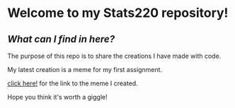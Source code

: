 # **Welcome to my Stats220 repository!**

## ***What can I find in here?***
The purpose of this repo is to share the creations I have made with code. 

My latest creation is a meme for my first assignment. 

[click here!](https://wendys-data-portfolio.github.io/Stats220/) for the link to the meme I created. 


Hope you think it's worth a giggle!
